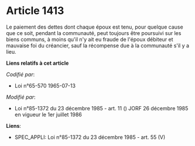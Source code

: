 # Article 1413

Le paiement des dettes dont chaque époux est tenu, pour quelque cause que ce soit, pendant la communauté, peut toujours être
poursuivi sur les biens communs, à moins qu'il n'y ait eu fraude de l'époux débiteur et mauvaise foi du créancier, sauf la
récompense due à la communauté s'il y a lieu.

**Liens relatifs à cet article**

_Codifié par_:

  - Loi n°65-570 1965-07-13

_Modifié par_:

  - Loi n°85-1372 du 23 décembre 1985 - art. 11 () JORF 26 décembre 1985 en vigueur le 1er juillet 1986

**Liens**:

  - SPEC_APPLI: Loi n°85-1372 du 23 décembre 1985 - art. 55 (V)

